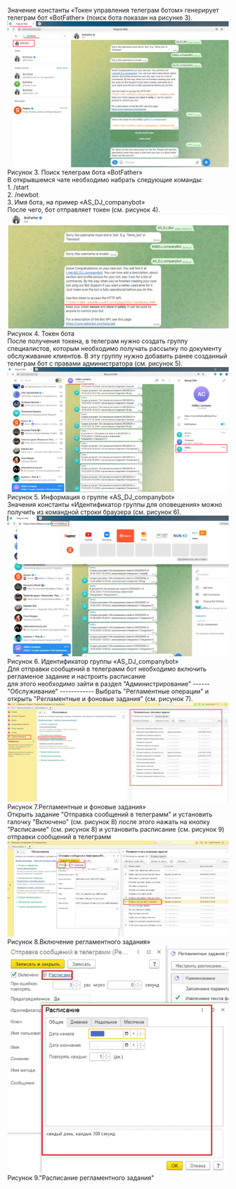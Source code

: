 
Значение константы «Токен управления телеграм ботом» генерирует телеграм бот «BotFather» (поиск бота показан на рисунке 3).  
![risunpk3](https://github.com/Andrey99-1991/fonecmid-diplom/blob/main/kartinki/%D0%A0%D0%B8%D1%813.png) 
			Рисунок 3. Поиск телеграм бота «BotFather»  
В открывшемся чате необходимо набрать следующие команды:  
    1. /start  
    2. /newbot  
    3. Имя бота, на пример «AS_DJ_companybot»  
После чего, бот отправляет токен (см. рисунок 4).
![risunpk4](https://github.com/Andrey99-1991/fonecmid-diplom/blob/main/kartinki/%D1%80%D0%B8%D1%814.png)
Рисунок 4. Токен бота  
После получения токена, в телеграм нужно создать группу специалистов, которым необходимо получать рассылку по документу обслуживание клиентов. 
В эту группу нужно добавить ранее созданный телеграм бот с правами администратора (см. рисунок 5).
![risunpk5](https://github.com/Andrey99-1991/fonecmid-diplom/blob/main/kartinki/%D0%A0%D0%B8%D1%815.png)    
			Рисунок 5. Информация о группе «AS_DJ_companybot»    
Значения константы «Идентификатор группы для оповещения» можно получить из командной строки браузера (см. рисунок 6).  
![risunpk6](https://github.com/Andrey99-1991/fonecmid-diplom/blob/main/kartinki/%D0%A0%D0%B8%D1%816.png)    
			Рисунок 6. Идентификатор группы «AS_DJ_companybot»    
Для отправки сообщений в телеграмм бот необходимо включить регламеное задание и настроить расписание  
для этого необходимо зайти в раздел "Администрирование" ------ "Обслуживание" ------------ Выбрать "Регламентные операции" и открыть "Регламентные и фоновые задания" (см. рисунок 7).  
![risunpk7](https://github.com/Andrey99-1991/fonecmid-diplom/blob/main/kartinki/%D0%A0%D0%B8%D1%81%D0%A0%D0%B5%D0%B3%D0%BB1.jpg)    
Рисунок 7.Регламентные и фоновые задания»  
Открыть задание "Отправка сообщений в телеграмм" и установить галочку "Включено" (см. рисунок 8) после этого нажать на кнопку "Расписание" (см. рисунок 8) и установить расписание (см. рисунок 9) отправки сообщений в телеграмм   
![risunpk8](https://github.com/Andrey99-1991/fonecmid-diplom/blob/main/kartinki/%D0%A0%D0%B8%D1%81%D0%A0%D0%B5%D0%B3%D0%BB2.jpg)    
Рисунок 8.Включение регламентного задания»    
![risunpk9](https://github.com/Andrey99-1991/fonecmid-diplom/blob/main/kartinki/%D0%A0%D0%B8%D1%81%D0%A0%D0%B5%D0%B3%D0%BB3.jpg)    
Рисунок 9."Расписание регламентного задания"  
